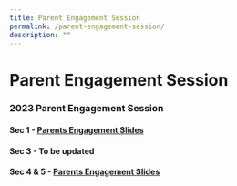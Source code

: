 ```yaml
---
title: Parent Engagement Session
permalink: /parent-engagement-session/
description: ""
---
```

Parent Engagement Session
=========================

### **2023 Parent Engagement Session**

#### Sec 1 - [Parents Engagement Slides](/files/Parents%20Engagment%20Slides%20for%20Sec%201_updated%2019%20Jan.pdf)
#### Sec 3 - To be updated
#### Sec 4 & 5 - [Parents Engagement Slides](/files/Secondary%204%20and%205%20Parent%20Engagement%20Session_website.pdf)